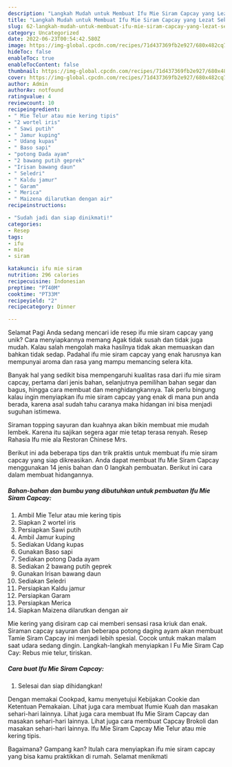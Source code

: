 ```yaml
---
description: "Langkah Mudah untuk Membuat Ifu Mie Siram Capcay yang Lezat Sekali, Sempurna"
title: "Langkah Mudah untuk Membuat Ifu Mie Siram Capcay yang Lezat Sekali, Sempurna"
slug: 62-langkah-mudah-untuk-membuat-ifu-mie-siram-capcay-yang-lezat-sekali-sempurna
category: Uncategorized
date: 2022-06-23T00:54:42.580Z
image: https://img-global.cpcdn.com/recipes/71d437369fb2e927/680x482cq70/ifu-mie-siram-capcay-foto-resep-utama.jpg
hideToc: false
enableToc: true
enableTocContent: false
thumbnail: https://img-global.cpcdn.com/recipes/71d437369fb2e927/680x482cq70/ifu-mie-siram-capcay-foto-resep-utama.jpg
cover: https://img-global.cpcdn.com/recipes/71d437369fb2e927/680x482cq70/ifu-mie-siram-capcay-foto-resep-utama.jpg
author: Admin
authorAv: notfound
ratingvalue: 4
reviewcount: 10
recipeingredient:
- " Mie Telur atau mie kering tipis"
- "2 wortel iris"
- " Sawi putih"
- " Jamur kuping"
- " Udang kupas"
- " Baso sapi"
- "potong Dada ayam"
- "2 bawang putih geprek"
- "Irisan bawang daun"
- " Seledri"
- " Kaldu jamur"
- " Garam"
- " Merica"
- " Maizena dilarutkan dengan air"
recipeinstructions:

- "Sudah jadi dan siap dinikmati!"
categories:
- Resep
tags:
- ifu
- mie
- siram

katakunci: ifu mie siram 
nutrition: 296 calories
recipecuisine: Indonesian
preptime: "PT40M"
cooktime: "PT33M"
recipeyield: "2"
recipecategory: Dinner

---
```



Selamat Pagi Anda sedang mencari ide resep ifu mie siram capcay yang unik? Cara menyiapkannya memang Agak tidak susah dan tidak juga mudah. Kalau salah mengolah maka hasilnya tidak akan memuaskan dan bahkan tidak sedap. Padahal ifu mie siram capcay yang enak harusnya kan mempunyai aroma dan rasa yang mampu memancing selera kita.


Banyak hal yang sedikit bisa mempengaruhi kualitas rasa dari ifu mie siram capcay, pertama dari jenis bahan, selanjutnya pemilihan bahan segar dan bagus, hingga cara membuat dan menghidangkannya. Tak perlu bingung kalau ingin menyiapkan ifu mie siram capcay yang enak di mana pun anda berada, karena asal sudah tahu caranya maka hidangan ini bisa menjadi suguhan istimewa.

Siraman topping sayuran dan kuahnya akan bikin membuat mie mudah lembek. Karena itu sajikan segera agar mie tetap terasa renyah. Resep Rahasia Ifu mie ala Restoran Chinese Mrs.


Berikut ini ada beberapa tips dan trik praktis untuk membuat ifu mie siram capcay yang siap dikreasikan. Anda dapat membuat Ifu Mie Siram Capcay menggunakan 14 jenis bahan dan 0 langkah pembuatan. Berikut ini cara dalam membuat hidangannya.

<!--inarticleads1-->

##### Bahan-bahan dan bumbu yang dibutuhkan untuk pembuatan Ifu Mie Siram Capcay:

1. Ambil  Mie Telur atau mie kering tipis
1. Siapkan 2 wortel iris
1. Persiapkan  Sawi putih
1. Ambil  Jamur kuping
1. Sediakan  Udang kupas
1. Gunakan  Baso sapi
1. Sediakan potong Dada ayam
1. Sediakan 2 bawang putih geprek
1. Gunakan Irisan bawang daun
1. Sediakan  Seledri
1. Persiapkan  Kaldu jamur
1. Persiapkan  Garam
1. Persiapkan  Merica
1. Siapkan  Maizena dilarutkan dengan air


Mie kering yang disiram cap cai memberi sensasi rasa kriuk dan enak. Siraman capcay sayuran dan beberapa potong daging ayam akan membuat Tamie Siram Capcay ini menjadi lebih spesial. Cocok untuk makan malam saat udara sedang dingin. Langkah-langkah menyiapkan I Fu Mie Siram Cap Cay: Rebus mie telur, tiriskan. 

<!--inarticleads2-->

##### Cara buat Ifu Mie Siram Capcay:


1. Selesai dan siap dihidangkan!

Dengan memakai Cookpad, kamu menyetujui Kebijakan Cookie dan Ketentuan Pemakaian. Lihat juga cara membuat Ifumie Kuah dan masakan sehari-hari lainnya. Lihat juga cara membuat Ifu Mie Siram Capcay dan masakan sehari-hari lainnya. Lihat juga cara membuat Capcay Brokoli dan masakan sehari-hari lainnya. Ifu Mie Siram Capcay Mie Telur atau mie kering tipis. 

Bagaimana? Gampang kan? Itulah cara menyiapkan ifu mie siram capcay yang bisa kamu praktikkan di rumah. Selamat menikmati
